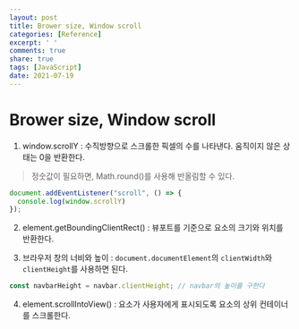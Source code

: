 ```yaml
---
layout: post
title: Brower size, Window scroll
categories: [Reference]
excerpt: ' '
comments: true
share: true
tags: [JavaScript]
date: 2021-07-19
---
```


# Brower size, Window scroll

1. window.scrollY :  수직방향으로 스크롤한 픽셀의 수를 나타낸다. 움직이지 않은 상태는 0을 반환한다. 

> 정숫값이 필요하면, Math.round()를 사용해 반올림할 수 있다.

```javascript
document.addEventListener("scroll", () => {
  console.log(window.scrollY)
});
```

2. element.getBoundingClientRect() : 뷰포트를 기준으로 요소의 크기와 위치를 반환한다. 

3. 브라우저 창의 너비와 높이 :  `document.documentElement`의 `clientWidth`와 `clientHeight`를 사용하면 된다.  

```javascript
const navbarHeight = navbar.clientHeight; // navbar의 높이를 구한다
```

4. element.scrollIntoView() : 요소가 사용자에게 표시되도록 요소의 상위 컨테이너를 스크롤한다.

[브라우저 창 사이즈와 스크롤]:  https://ko.javascript.info/size-and-scroll-window
[getBoundingClientRect]: http://www.devdic.com/javascript/refer/dom/method:1764/getBoundingClientRect()
[ 특정 요소 위치로 화면 스크롤 이동하기]: https://mine-it-record.tistory.com/399

